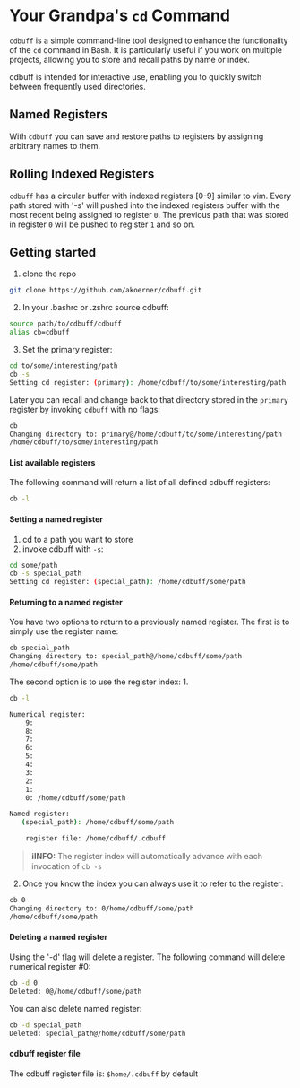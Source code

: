 # Your Grandpa's `cd` Command

`cdbuff` is a simple command-line tool designed to enhance the functionality of the `cd` command in Bash. It is particularly useful if you work on multiple projects, allowing you to store and recall paths by name or index.

cdbuff is intended for interactive use, enabling you to quickly switch between frequently used directories.


## Named Registers
With `cdbuff` you can save and restore paths to registers by assigning arbitrary names to them.

## Rolling Indexed Registers
`cdbuff` has a circular buffer with indexed registers [0-9] similar to vim.  Every 
path stored with '-s' will pushed into the indexed registers buffer with the most 
recent being assigned to register `0`. The previous path that was stored in 
register `0` will be pushed to register `1` and so on.

## Getting started
1. clone the repo
```bash
git clone https://github.com/akoerner/cdbuff.git
```

2. In your .bashrc or .zshrc source cdbuff:
```bash
source path/to/cdbuff/cdbuff
alias cb=cdbuff
```
3. Set the primary register:
```bash
cd to/some/interesting/path
cb -s
Setting cd register: (primary): /home/cdbuff/to/some/interesting/path
```

Later you can recall and change back to that directory stored in the `primary`
register by invoking `cdbuff` with no flags: 
```bash
cb
Changing directory to: primary@/home/cdbuff/to/some/interesting/path
/home/cdbuff/to/some/interesting/path
```

#### List available registers
The following command will return a list of all defined cdbuff registers:
```bash
cb -l
```

#### Setting a named register
1. cd to a path you want to store
2. invoke cdbuff with `-s`:
```bash
cd some/path
cb -s special_path
Setting cd register: (special_path): /home/cdbuff/some/path
```

#### Returning to a named register
You have two options to return to a previously named register. The first is to 
simply use the register name:
```bash
cb special_path
Changing directory to: special_path@/home/cdbuff/some/path
/home/cdbuff/some/path
```

The second option is to use the register index:
1.
```bash
cb -l
```
```bash
Numerical register:
    9:
    8:
    7:
    6:
    5:
    4:
    3:
    2: 
    1:
    0: /home/cdbuff/some/path

Named register:
   (special_path): /home/cdbuff/some/path

    register file: /home/cdbuff/.cdbuff
```

> **ℹ️INFO:**
> The register index will automatically advance with each invocation of `cb -s`

2. Once you know the index you can always use it to refer to the register:
```bash
cb 0 
Changing directory to: 0/home/cdbuff/some/path
/home/cdbuff/some/path
```

#### Deleting a named register
Using the '-d' flag will delete a register.
The following command will delete numerical register #0:
```bash
cb -d 0
Deleted: 0@/home/cdbuff/some/path
```
You can also delete named register:
```bash
cb -d special_path 
Deleted: special_path@/home/cdbuff/some/path
```

#### cdbuff register file
The cdbuff register file is: `$home/.cdbuff` by default
